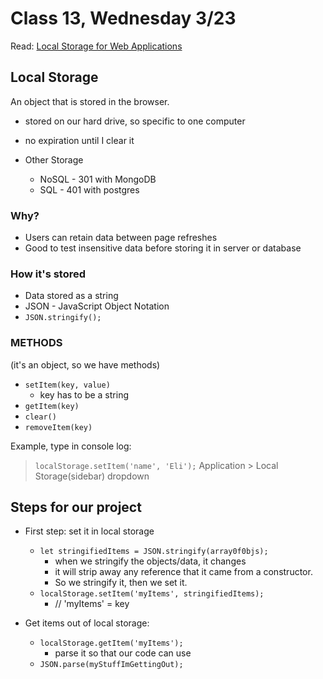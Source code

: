# Class 13, Wednesday 3/23

Read: [Local Storage for Web Applications](http://diveinto.html5doctor.com/storage.html)

## Local Storage

An object that is stored in the browser.

- stored on our hard drive, so specific to one computer
 - no expiration until I clear it

- Other Storage
  - NoSQL - 301 with MongoDB
  - SQL - 401 with postgres

### Why?

- Users can retain data between page refreshes
- Good to test insensitive data before storing it in server or database

### How it's stored

- Data stored as a string
- JSON - JavaScript Object Notation
- `JSON.stringify();`

### METHODS

(it's an object, so we have methods)

- `setItem(key, value)`
  - key has to be a string
- `getItem(key)`
- `clear()`
- `removeItem(key)`

Example, type in console log:
  > `localStorage.setItem('name', 'Eli');`
Application > Local Storage(sidebar) dropdown

## Steps for our project

- First step: set it in local storage
  - `let stringifiedItems = JSON.stringify(array0f0bjs);`
    - when we stringify the objects/data, it changes
    - it will strip away any reference that it came from a constructor.
    - So we stringify it, then we set it.
  - `localStorage.setItem('myItems', stringifiedItems);`
    - // 'myItems' = key

- Get items out of local storage:
  - `localStorage.getItem('myItems');`
    - parse it so that our code can use
  - `JSON.parse(myStuffImGettingOut);`
